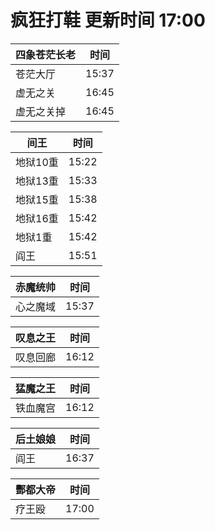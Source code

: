 # 疯狂打鞋 更新时间 17:00

| 四象苍茫长老   | 时间    |
|--------|-------|
| 苍茫大厅 | 15:37 |
| 虚无之关 | 16:45 |
| 虚无之关掉 | 16:45 |

| 间王   | 时间    |
|--------|-------|
| 地狱10重 | 15:22 |
| 地狱13重 | 15:33 |
| 地狱15重 | 15:38 |
| 地狱16重 | 15:42 |
| 地狱1重 | 15:42 |
| 阎王 | 15:51 |

| 赤魔统帅   | 时间    |
|--------|-------|
| 心之魔域 | 15:37 |

| 叹息之王   | 时间    |
|--------|-------|
| 叹息回廊 | 16:12 |

| 猛魔之王   | 时间    |
|--------|-------|
| 铁血魔宫 | 16:12 |

| 后土娘娘   | 时间    |
|--------|-------|
| 阎王 | 16:37 |

| 酆都大帝   | 时间    |
|--------|-------|
| 疗王殴 | 17:00 |